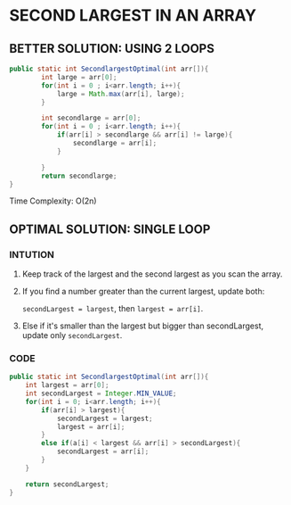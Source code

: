 # SECOND LARGEST IN AN ARRAY

## BETTER SOLUTION: USING 2 LOOPS

```java
public static int SecondlargestOptimal(int arr[]){
        int large = arr[0];
        for(int i = 0 ; i<arr.length; i++){
            large = Math.max(arr[i], large);
        }

        int secondlarge = arr[0];
        for(int i = 0 ; i<arr.length; i++){
            if(arr[i] > secondlarge && arr[i] != large){
                secondlarge = arr[i];
            }

        }
        return secondlarge;
}
```

Time Complexity: O(2n)

## OPTIMAL SOLUTION: SINGLE LOOP

### INTUTION

1. Keep track of the largest and the second largest as you scan the array.
2. If you find a number greater than the current largest, update both:

   `secondLargest = largest`, then `largest = arr[i]`.

3. Else if it's smaller than the largest but bigger than secondLargest, update only `secondLargest`.

### CODE

```java
public static int SecondlargestOptimal(int arr[]){
    int largest = arr[0];
    int secondLargest = Integer.MIN_VALUE;
    for(int i = 0; i<arr.length; i++){
        if(arr[i] > largest){
            secondLargest = largest;
            largest = arr[i];
        }
        else if(a[i] < largest && arr[i] > secondLargest){
            secondLargest = arr[i];
        }
    }

    return secondLargest;
}
```

